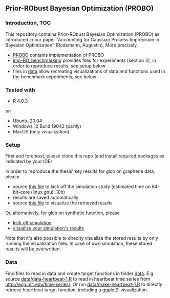 ## Prior-RObust Bayesian Optimization (PROBO)


### Introduction, TOC
This repository contains Prior-RObust Bayesian Optimization (PROBO) as introduced in our paper "Accounting for Gaussian Process Imprecision in Bayesian Optimization" (Rodemann, Augustin). More precisely,

* [PROBO](PROBO) contains implementation of PROBO
* [imp-BO_benchmarking](imp-BO_benchmarking) provides files for experiments (section 4), in order to reproduce results, see setup below
* files in [data](data) allow recreating visualizations of data and functions used in the benchmark experiments, see below


### Tested with

- R 4.0.3

on
- Ubuntu 20.04
- Windows 10 Build 19042 (partly)
- MacOS (only visualization)


### Setup

First and foremost, please clone this repo (and install required packages as indicated by your IDE)

In order to reproduce the thesis' key results for glcb on graphene data, please 

* source [this file](imp-BO_benchmarking/imp-BO-kapton-benchmarking-glcb-graphene.R) to kick off the simulation study (estimated time on 64-bit-core (linux gnu): 10h)
* results are saved automatically
* source [this file](imp-BO_benchmarking/viz-glcb-all-comparisons.R) to visualize the retrieved results

Or, alternatively, for glcb on synthetic function, please

* [kick off simulation](imp-BO_benchmarking/imp-BO-synthetic-benchmarking-glcb-only-1.R)
* [visualize your simulation's results](imp-BO_benchmarking/imp-BO-benchmarking-synthetic-glcb-vs-ei-lcb-viz.R)

Note that it's also possible to direclty visualize the stored results by only running the visualization files. In case of own simulation, these stored results will be overwritten.

### Data

Find files to read in data and create target functions in folder [data](data). 
E.g. source [data/data-heartbeat-1.R](data/data-heartbeat-1.R) to read in heartbeat time series from http://ecg.mit.edu/time-series/.
Or run [data/make-heartbeat-1.R](data/make-heartbeat-1.R) to directly retrieve heartbeat target function, including a ggplot2-visualization.


